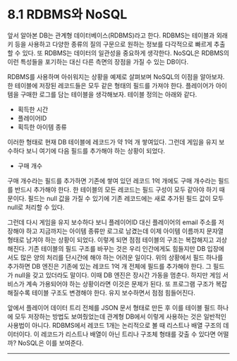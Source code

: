 
# 8.1 RDBMS와 NoSQL
앞서 알아본 DB는 관계형 데이터베이스(RDBMS)라고 한다. RDBMS는 테이블과 외래 키 등을 사용하고 다양한 종류의 질의 구문으로 원하는 정보를 다각적으로
빠르게 추출할 수 있다. 또 RDBMS는 데이터의 일관성을 중요하게 생각한다. NoSQL은 RDBMS의 이런 특성들을 포기하는 대신 다른 측면의 장점을 가질 수 있는
DB이다. <br/>

RDBMS를 사용하며 아쉬워지는 상황을 예제로 살펴보며 NoSQL의 이점을 알아보자. <br/>
한 테이블에 저장된 레코드들은 모두 같은 형태의 필드를 가져야 한다. 플레이어가 아이템을 구매한 로그를 담는 테이블을 생각해보자.
테이블 정의는 아래와 같다.
* 획득한 시간
* 플레이어ID
* 획득한 아이템 종류

이러한 형태로 현재 DB 테이블에 레코드가 약 1억 개 쌓여있다. 그런데 게임을 유지 보수하다 보니 여기에 다음 필드를 추가해야 하는 상황이 되었다.
* 구매 개수

구매 개수라는 필드를 추가하면 기존에 쌓여 있던 레코드 1억 개에도 구매 개수라는 필드를 반드시 추가해야 한다. 한 테이블의 모든 레코드는 필드 구성이
모두 같아야 하기 때문이다. 필드는 null 값을 가질 수 있기에 기존 레코드에는 새로 추가된 필드 값이 모두 null로 처리할 수 있다. <br/>

그런데 다시 게임을 유지 보수하다 보니 플레이어ID 대신 플레이어의 email 주소를 저장해야 하고 지금까지는 아이템 종류만 로그로 남겼는데 이제 아이템
이름까지 문자열 형태로 남겨야 하는 상황이 되었다. 이렇게 되면 점점 테이블의 구조는 복잡해지고 괴상해진다. 기존 테이블의 필드 구조를 바꾸는 것은 
우리 인간에게도 힘들지만 DB 입장에서도 많은 양의 처리를 단시간에 해야 하는 어려운 일이다. 위의 상황에서 필드 하나를 추가하면 DB 엔진은 기존에 있는
레코드 1억 개 전체에 필드를 추가해야 한다. 그 필드가 null을 갖고 있더라도 말이다. 이때 DB 엔진은 장시간 가동을 멈춘다. 하지만 게임 서비스가 계속
가용되어야 하는 상황이라면 이것은 문제가 된다. 또 프로그램 구조가 복잡해질수록 테이블 구조도 변경해야 한다. 유지 보수하면서 점점 힘들어진다. <br/>

앞에서 플레이어 데이터 트리 전체를 JSON 문서 형태로 만든 후 이를 테이블 필드 하나에 모두 저장하는 방법도 보여줬었는데 관계형 DB에서 이렇게 사용하는 것은
일반적인 사용법이 아니다. RDBMS에서 레코드 1개는 논리적으로 볼 때 리스트나 배열 구조의 데이터이다. 이 레코드가 리스트나 배열이 아닌 트리나 구조체 형태를 갖출
수 있다면 어떨까? NoSQL은 이를 보여준다.

<hr/><br/><br/>

# 
